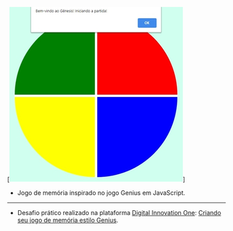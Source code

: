 [![GENESIS GAME](https://github.com/lucasrmagalhaes/genesis-js/blob/master/img/capa.jpg "GENESIS GAME")]
- Jogo de memória inspirado no jogo Genius em JavaScript.
------------
- Desafio prático realizado na plataforma [Digital Innovation One](https://web.digitalinnovation.one/home "Digital Innovation One"): [Criando seu jogo de memória estilo Genius](https://web.digitalinnovation.one/lab/criando-seu-jogo-de-memoria-estilo-genius/learning/2f52af59-5fad-49d0-ba18-5136c922f289 "Criando seu jogo de memória estilo Genius").
